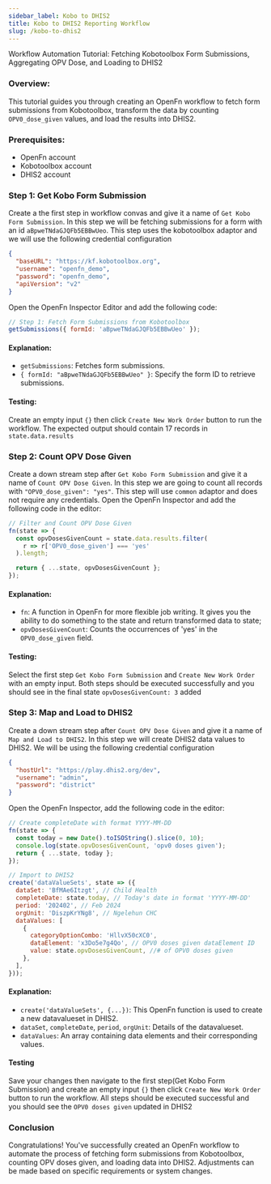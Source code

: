 ```yaml
---
sidebar_label: Kobo to DHIS2
title: Kobo to DHIS2 Reporting Workflow
slug: /kobo-to-dhis2
---
```


Workflow Automation Tutorial: Fetching Kobotoolbox Form Submissions, Aggregating
OPV Dose, and Loading to DHIS2

### Overview:

This tutorial guides you through creating an OpenFn workflow to fetch form
submissions from Kobotoolbox, transform the data by counting `OPV0_dose_given`
values, and load the results into DHIS2.

### Prerequisites:

- OpenFn account
- Kobotoolbox account
- DHIS2 account

### Step 1: Get Kobo Form Submission

Create a the first step in workflow convas and give it a name of
`Get Kobo Form Submission`. In this step we will be fetching submissions for a
form with an id `aBpweTNdaGJQFb5EBBwUeo`. This step uses the kobotoolbox adaptor
and we will use the following credential configuration

```json
{
  "baseURL": "https://kf.kobotoolbox.org",
  "username": "openfn_demo",
  "password": "openfn_demo",
  "apiVersion": "v2"
}
```

Open the OpenFn Inspector Editor and add the following code:

```javascript
// Step 1: Fetch Form Submissions from Kobotoolbox
getSubmissions({ formId: 'aBpweTNdaGJQFb5EBBwUeo' });
```

#### Explanation:

- `getSubmissions`: Fetches form submissions.
- `{ formId: "aBpweTNdaGJQFb5EBBwUeo" }`: Specify the form ID to retrieve
  submissions.

#### Testing:

Create an empty input `{}` then click `Create New Work Order` button to run the
workflow. The expected output should contain 17 records in `state.data.results`

### Step 2: Count OPV Dose Given

Create a down stream step after `Get Kobo Form Submission` and give it a name of
`Count OPV Dose Given`. In this step we are going to count all records with
`"OPV0_dose_given": "yes"`. This step will use `common` adaptor and does not
require any credentials. Open the OpenFn Inspector and add the following code in
the editor:

```javascript
// Filter and Count OPV Dose Given
fn(state => {
  const opvDosesGivenCount = state.data.results.filter(
    r => r['OPV0_dose_given'] === 'yes'
  ).length;

  return { ...state, opvDosesGivenCount };
});
```

#### Explanation:

- `fn`: A function in OpenFn for more flexible job writing. It gives you the
  ability to do something to the state and return transformed data to state;
- `opvDosesGivenCount`: Counts the occurrences of 'yes' in the `OPV0_dose_given`
  field.

#### Testing:

Select the first step `Get Kobo Form Submission` and `Create New Work Order`
with an empty input. Both steps should be executed successfully and you should
see in the final state `opvDosesGivenCount: 3` added

### Step 3: Map and Load to DHIS2

Create a down stream step after `Count OPV Dose Given` and give it a name of
`Map and Load to DHIS2`. In this step we will create DHIS2 data values to DHIS2.
We will be using the following credential configuration

```json
{
  "hostUrl": "https://play.dhis2.org/dev",
  "username": "admin",
  "password": "district"
}
```

Open the OpenFn Inspector, add the following code in the editor:

```javascript
// Create completeDate with format YYYY-MM-DD
fn(state => {
  const today = new Date().toISOString().slice(0, 10);
  console.log(state.opvDosesGivenCount, 'opv0 doses given');
  return { ...state, today };
});

// Import to DHIS2
create('dataValueSets', state => ({
  dataSet: 'BfMAe6Itzgt', // Child Health
  completeDate: state.today, // Today's date in format 'YYYY-MM-DD'
  period: '202402', // Feb 2024
  orgUnit: 'DiszpKrYNg8', // Ngelehun CHC
  dataValues: [
    {
      categoryOptionCombo: 'HllvX50cXC0',
      dataElement: 'x3Do5e7g4Qo', // OPV0 doses given dataElement ID
      value: state.opvDosesGivenCount, //# of OPV0 doses given
    },
  ],
}));
```

#### Explanation:

- `create('dataValueSets', {...})`: This OpenFn function is used to create a new
  datavalueset in DHIS2.
- `dataSet`, `completeDate`, `period`, `orgUnit`: Details of the datavalueset.
- `dataValues`: An array containing data elements and their corresponding
  values.

#### Testing

Save your changes then navigate to the first step(Get Kobo Form Submission) and
create an empty input `{}` then click `Create New Work Order` button to run the
workflow. All steps should be executed successful and you should see the
`OPV0 doses given` updated in DHIS2

### Conclusion

Congratulations! You've successfully created an OpenFn workflow to automate the
process of fetching form submissions from Kobotoolbox, counting OPV doses given,
and loading data into DHIS2. Adjustments can be made based on specific
requirements or system changes.
